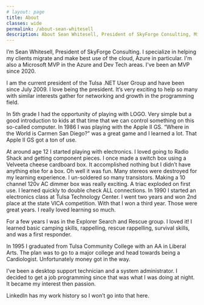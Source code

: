 ```yaml
---
# layout: page
title: About
classes: wide
permalink: /about-sean-whitesell 
description: About Sean Whitesell, President of SkyForge Consulting, Microsoft MVP in Azure and Developer Technologies, Public Speaker, and Leader of Tulsa .NET User Group
---
```


I’m Sean Whitesell, President of SkyForge Consulting. I specialize in helping my clients migrate and make best use of the cloud, Azure in particular. I'm also a Microsoft MVP in the Azure and Dev Tech areas. I've been an MVP since 2020.

I am the current president of the Tulsa .NET User Group and have been since July 2009. I love being the president. It’s very exciting to help so many with similar interests gather for networking and growth in the programming field.

In 5th grade I had the opportunity of playing with LOGO. Very simple but a good introduction to kids at that time that we can control something on this so-called computer. In 1986 I was playing with the Apple II GS. “Where in the World is Carmen San Diego?” was a great game and I learned a lot. That Apple II GS got a ton of use.

At around age 12 I started playing with electronics. I loved going to Radio Shack and getting component pieces. I once made a switch box using a Velveeta cheese cardboard box. It accomplished nothing but I didn’t have anything else for a box. Oh well it was fun. Many stereos were destroyed for my learning experience. I un-soldered so many transistors. Making a 10 channel 120v AC dimmer box was really exciting. A triac exploded on first use. I learned quickly to double check ALL connections. In 1990 I started an electronics class at Tulsa Technology Center. I went two years and won 2nd place at the state VICA competition. With that I won a third year. Those were great years. I really loved learning so much.

For a few years I was in the Explorer Search and Rescue group. I loved it! I learned basic camping skills, rappelling, rescue rappelling, survival skills, and was a first responder.

In 1995 I graduated from Tulsa Community College with an AA in Liberal Arts. The plan was to go to a major college and head towards being a Cardiologist. Unfortunately money got in the way.

I’ve been a desktop support technician and a system administrator. I decided to get a job programming since that was what I was doing at night. It became my interest then passion.

LinkedIn has my work history so I won’t go into that here.

